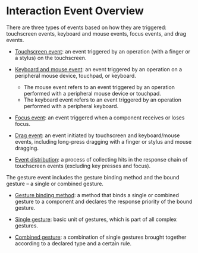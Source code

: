 # Interaction Event Overview


There are three types of events based on how they are triggered: touchscreen events, keyboard and mouse events, focus events, and drag events.


- [Touchscreen event](arkts-common-events-touch-screen-event.md): an event triggered by an operation (with a finger or a stylus) on the touchscreen.

- [Keyboard and mouse event](arkts-common-events-device-input-event.md): an event triggered by an operation on a peripheral mouse device, touchpad, or keyboard.
  - The mouse event refers to an event triggered by an operation performed with a peripheral mouse device or touchpad.
  - The keyboard event refers to an event triggered by an operation performed with a peripheral keyboard.

- [Focus event](arkts-common-events-focus-event.md): an event triggered when a component receives or loses focus.

- [Drag event](arkts-common-events-drag-event.md): an event initiated by touchscreen and keyboard/mouse events, including long-press dragging with a finger or stylus and mouse dragging.

- [Event distribution](arkts-common-events-distribute.md): a process of collecting hits in the response chain of touchscreen events (excluding key presses and focus).

The gesture event includes the gesture binding method and the bound gesture – a single or combined gesture.


- [Gesture binding method](arkts-gesture-events-binding.md): a method that binds a single or combined gesture to a component and declares the response priority of the bound gesture.

- [Single gesture](arkts-gesture-events-single-gesture.md): basic unit of gestures, which is part of all complex gestures.

- [Combined gesture](arkts-gesture-events-combined-gestures.md): a combination of single gestures brought together according to a declared type and a certain rule.

